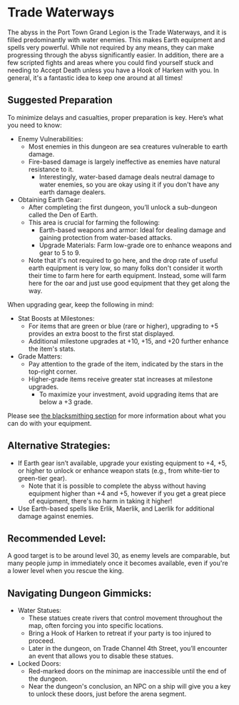 # Trade Waterways
The abyss in the Port Town Grand Legion is the Trade Waterways, and it is filled predominantly with water enemies. This makes Earth equipment and spells very powerful. While not required by any means, they can make progressing through the abyss significantly easier. In addition, there are a few scripted fights and areas where you could find yourself stuck and needing to Accept Death unless you have a Hook of Harken with you. In general, it's a fantastic idea to keep one around at all times!

## Suggested Preparation
To minimize delays and casualties, proper preparation is key. Here’s what you need to know:

* Enemy Vulnerabilities:
    * Most enemies in this dungeon are sea creatures vulnerable to earth damage.
    * Fire-based damage is largely ineffective as enemies have natural resistance to it.
        * Interestingly, water-based damage deals neutral damage to water enemies, so you are okay using it if you don't have any earth damage dealers.
* Obtaining Earth Gear:
    * After completing the first dungeon, you’ll unlock a sub-dungeon called the Den of Earth.
    * This area is crucial for farming the following:
        * Earth-based weapons and armor: Ideal for dealing damage and gaining protection from water-based attacks.
        * Upgrade Materials: Farm low-grade ore to enhance weapons and gear to 5 to 9.
    * Note that it's not required to go here, and the drop rate of useful earth equipment is very low, so many folks don't consider it worth their time to farm here for earth equipment. Instead, some will farm here for the oar and just use good equipment that they get along the way.

When upgrading gear, keep the following in mind:

* Stat Boosts at Milestones:
    * For items that are green or blue (rare or higher), upgrading to +5 provides an extra boost to the first stat displayed.
    * Additional milestone upgrades at +10, +15, and +20 further enhance the item's stats.
* Grade Matters:
    * Pay attention to the grade of the item, indicated by the stars in the top-right corner.
    * Higher-grade items receive greater stat increases at milestone upgrades.
        * To maximize your investment, avoid upgrading items that are below a +3 grade.

Please see [the blacksmithing section](../adventurer-customization/blacksmithing/index.md) for more information about what you can do with your equipment.

## Alternative Strategies:
* If Earth gear isn’t available, upgrade your existing equipment to +4, +5, or higher to unlock or enhance weapon stats (e.g., from white-tier to green-tier gear).
    * Note that it is possible to complete the abyss without having equipment higher than +4 and +5, however if you get a great piece of equipment, there's no harm in taking it higher!
* Use Earth-based spells like Erlik, Maerlik, and Laerlik for additional damage against enemies.

## Recommended Level:
A good target is to be around level 30, as enemy levels are comparable, but many people jump in immediately once it becomes available, even if you're a lower level when you rescue the king.

## Navigating Dungeon Gimmicks:
* Water Statues:
    * These statues create rivers that control movement throughout the map, often forcing you into specific locations.
    * Bring a Hook of Harken to retreat if your party is too injured to proceed.
    * Later in the dungeon, on Trade Channel 4th Street, you’ll encounter an event that allows you to disable these statues.
* Locked Doors:
    * Red-marked doors on the minimap are inaccessible until the end of the dungeon.
    * Near the dungeon's conclusion, an NPC on a ship will give you a key to unlock these doors, just before the arena segment.